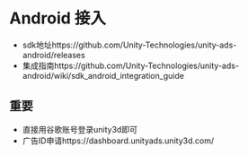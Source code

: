 # Android 接入
- sdk地址https://github.com/Unity-Technologies/unity-ads-android/releases
- 集成指南https://github.com/Unity-Technologies/unity-ads-android/wiki/sdk_android_integration_guide
## 重要
- 直接用谷歌账号登录unity3d即可
- 广告ID申请https://dashboard.unityads.unity3d.com/

